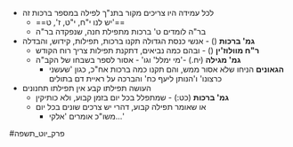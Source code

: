 * לכל עמידה היו צריכים מקור בתנ"ך לפילה במספר ברכות זה
	* ==יש לנו י"ח, י"ט, ז', ט'==
	* בר"ה לומדים ט' ברכות מתפילת חנה, שנפקדה בר"ה
* **גמ' ברכות** () - אנשי כנסת הגדולה תקנו ברכות, תפילות, קידוש, והבדלה
	* **ר"ח מוולוז'ין** () - ובהם כמה נביאים, דתקנת תפילות צריך רוח הקודש
	* **גמ' מגילה** (יח.) -'מי ימלל' וגו' - אסור לספר בשבחו של הקב"ה
		* **הגאונים** הניחו שלא אסור ממש, והם תקנו כמה ברכות אח"כ, כגון 'שעשני כרצונו' ו'הנותן ליעף כח' והברכה על ראיית דם בתולים
* העושה תפילתו קבע אין תפילתו תחנונים
	* **גמ' ברכות** (כט:) - שמתפלל בכל יום בזמן קבוע, ולא כותיקין
	* או שאומר תפילה קבוע, דהרי יש צרכים שונים בכל יום
		* משו"כ אומרים 'אלקי…'

#פרק_יוט_תשפה 